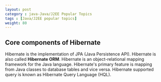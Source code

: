 ```yaml
---
layout: post
category : java-Java/J2EE Popular Topics
tags : [Java/J2EE popular topics]
weight: 80
---
```


## Core components of Hibernate

Hibernate is the implementation of JPA (Java Persistence API). Hibernate is also called **Hibernate ORM**. Hibernate is an object-relational mapping framework for the Java language. Hibernate's primary feature is mapping from Java classes to database tables and vice versa. Hibernate supported query is known as Hibernate Query Language (HQL).
